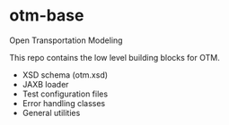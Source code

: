 # otm-base
Open Transportation Modeling

This repo contains the low level building blocks for OTM.
+ XSD schema (otm.xsd)
+ JAXB loader
+ Test configuration files
+ Error handling classes
+ General utilities
